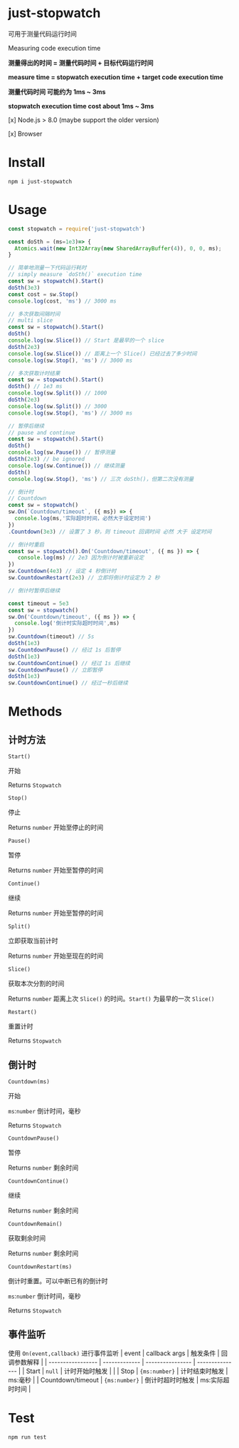 # just-stopwatch

可用于测量代码运行时间

Measuring code execution time

**测量得出的时间 = 测量代码时间 + 目标代码运行时间**

**measure time = stopwatch execution time + target code execution time**

**测量代码时间 可能约为 1ms ~ 3ms**

**stopwatch execution time cost about 1ms ~ 3ms**

[x] Node.js > 8.0 (maybe support the older version)

[x] Browser
# Install

```shell
npm i just-stopwatch
```

# Usage

```javascript
const stopwatch = require('just-stopwatch')

const doSth = (ms=1e3)=> {
  Atomics.wait(new Int32Array(new SharedArrayBuffer(4)), 0, 0, ms);
}

// 简单地测量一下代码运行耗时
// simply measure `doSth()` execution time
const sw = stopwatch().Start()
doSth(3e3)
const cost = sw.Stop()
console.log(cost, 'ms') // 3000 ms

// 多次获取间隔时间
// multi slice
const sw = stopwatch().Start()
doSth()
console.log(sw.Slice()) // Start 是最早的一个 slice
doSth(2e3)
console.log(sw.Slice()) // 距离上一个 Slice() 已经过去了多少时间
console.log(sw.Stop(), 'ms') // 3000 ms

// 多次获取计时结果
const sw = stopwatch().Start()
doSth() // 1e3 ms
console.log(sw.Split()) // 1000
doSth(2e3)
console.log(sw.Split()) // 3000
console.log(sw.Stop(), 'ms') // 3000 ms

// 暂停后继续
// pause and continue
const sw = stopwatch().Start()
doSth()
console.log(sw.Pause()) // 暂停测量
doSth(2e3) // be ignored
console.log(sw.Continue()) // 继续测量
doSth()  
console.log(sw.Stop(), 'ms') // 三次 doSth()，但第二次没有测量

// 倒计时
// Countdown
const sw = stopwatch()
sw.On(`Countdown/timeout`, ({ ms}) => {
  console.log(ms,'实际超时时间，必然大于设定时间')
})
.Countdown(3e3) // 设置了 3 秒，则 timeout 回调时间 必然 大于 设定时间

// 倒计时重启
const sw = stopwatch().On('Countdown/timeout', ({ ms }) => {
   console.log(ms) // 2e3 因为倒计时被重新设定
})
sw.Countdown(4e3) // 设定 4 秒倒计时
sw.CountdownRestart(2e3) // 立即将倒计时设定为 2 秒

// 倒计时暂停后继续

const timeout = 5e3
const sw = stopwatch()
sw.On('Countdown/timeout', ({ ms }) => {
  console.log('倒计时实际超时时间',ms)
})
sw.Countdown(timeout) // 5s
doSth(1e3) 
sw.CountdownPause() // 经过 1s 后暂停
doSth(1e3) 
sw.CountdownContinue() // 经过 1s 后继续
sw.CountdownPause() // 立即暂停
doSth(1e3) 
sw.CountdownContinue() // 经过一秒后继续

```

# Methods

## 计时方法

`Start()`

开始

Returns `Stopwatch`



`Stop()`

停止

Returns `number` 开始至停止的时间

`Pause()`

暂停

Returns `number` 开始至暂停的时间

`Continue()`

继续

Returns `number` 开始至暂停的时间

`Split()`

立即获取当前计时

Returns `number` 开始至现在的时间

`Slice()`

获取本次分割的时间

Returns `number` 距离上次 `Slice()` 的时间。`Start()` 为最早的一次 `Slice()`


`Restart()`

重置计时

Returns `Stopwatch`

## 倒计时

`Countdown(ms)`

开始

`ms`:`number` 倒计时间，毫秒

Returns `Stopwatch`

`CountdownPause()`

暂停

Returns `number` 剩余时间

`CountdownContinue()`

继续

Returns `number` 剩余时间

`CountdownRemain()`

获取剩余时间

Returns `number` 剩余时间

`CountdownRestart(ms)`

倒计时重置。可以中断已有的倒计时

`ms`:`number` 倒计时间，毫秒

Returns `Stopwatch`

## 事件监听

使用 `On(event,callback)` 进行事件监听
| event             | callback args | 触发条件         | 回调参数解释    |
| ----------------- | ------------- | ---------------- | --------------- |
| Start             | `null`        | 计时开始时触发   |                 |
| Stop              | `{ms:number}` | 计时结束时触发   | ms:毫秒         |
| Countdown/timeout | `{ms:number}` | 倒计时超时时触发 | ms:实际超时时间 |

# Test
```shell
npm run test

```